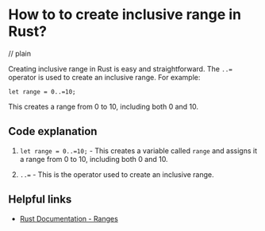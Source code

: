 # How to to create inclusive range in Rust?
// plain

Creating inclusive range in Rust is easy and straightforward. The `..=` operator is used to create an inclusive range. For example:

```
let range = 0..=10;
```

This creates a range from 0 to 10, including both 0 and 10.

## Code explanation


1. `let range = 0..=10;` - This creates a variable called `range` and assigns it a range from 0 to 10, including both 0 and 10.

2. `..=` - This is the operator used to create an inclusive range.

## Helpful links

- [Rust Documentation - Ranges](https://doc.rust-lang.org/stable/book/ch03-02-data-types.html#ranges)